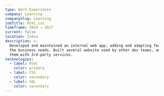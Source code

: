 ```yaml
---
type: Work Experience
company: Learning
companySlug: Learning
jobTitle: Html,css
timeframe: 2014 → 2017
current: false
location: India
description: >-
  Developed and maintained an internal web app, adding and adapting features to
  the business needs. Built several website used by other dev teams, and integrated
  them with 3rd-party services.
technologies:
  - label: Html
    color: primary
  - label: CSS
    color: secondary
  - label: SQL
    color: secondary
---
```


